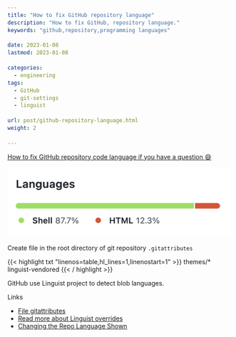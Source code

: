 ```yaml
---
title: "How to fix GitHub repository language"
description: "How to fix GitHub, repository language."
keywords: "github,repository,programming languages"

date: 2023-01-08
lastmod: 2023-01-08

categories:
  - engineering
tags:
  - GitHub
  - git-settings
  - linguist

url: post/github-repository-language.html
weight: 2

---
```


[How to fix GitHub repository code language if you have a question :smile:](post/github-repository-language.html)

[//]: # (Fix JS error about post-comments)
<pre class="post-comments" style="display:none"></pre>
<img src="GitHub_repository_code_language.png" alt="" width="500"/>


<!--more-->


Create file in the root directory of git repository `.gitattributes`

{{< highlight txt "linenos=table,hl_lines=1,linenostart=1" >}}
themes/* linguist-vendored
{{< / highlight >}}

GitHub use Linguist project to detect blob languages.

Links
* [File gitattributes](https://git-scm.com/docs/gitattributes)
* [Read more about Linguist overrides](https://github.com/github/linguist/blob/master/docs/overrides.md)
* [Changing the Repo Language Shown](https://dev.to/katkelly/changing-your-repo-s-language-in-github-5gjo)
